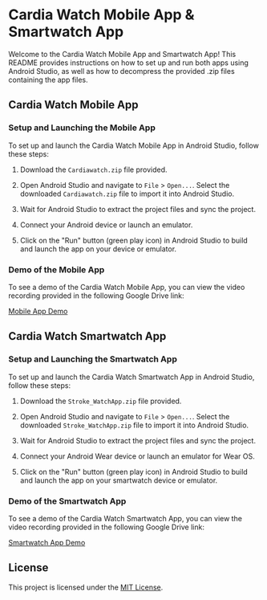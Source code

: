 # Cardia Watch Mobile App & Smartwatch App

Welcome to the Cardia Watch Mobile App and Smartwatch App! This README provides instructions on how to set up and run both apps using Android Studio, as well as how to decompress the provided .zip files containing the app files. 

## Cardia Watch Mobile App

### Setup and Launching the Mobile App

To set up and launch the Cardia Watch Mobile App in Android Studio, follow these steps:

1. Download the `Cardiawatch.zip` file provided.
   
2. Open Android Studio and navigate to `File` > `Open...`. Select the downloaded `Cardiawatch.zip` file to import it into Android Studio.
   
3. Wait for Android Studio to extract the project files and sync the project.
   
4. Connect your Android device or launch an emulator.
   
5. Click on the "Run" button (green play icon) in Android Studio to build and launch the app on your device or emulator.

### Demo of the Mobile App

To see a demo of the Cardia Watch Mobile App, you can view the video recording provided in the following Google Drive link:

[Mobile App Demo](https://drive.google.com/file/d/14xmAmfyZdQD4NBK7c3T4opSJAFMj-F_0/view?usp=sharing)

## Cardia Watch Smartwatch App

### Setup and Launching the Smartwatch App

To set up and launch the Cardia Watch Smartwatch App in Android Studio, follow these steps:

1. Download the `Stroke_WatchApp.zip` file provided.
   
2. Open Android Studio and navigate to `File` > `Open...`. Select the downloaded `Stroke_WatchApp.zip` file to import it into Android Studio.
   
3. Wait for Android Studio to extract the project files and sync the project.
   
4. Connect your Android Wear device or launch an emulator for Wear OS.
   
5. Click on the "Run" button (green play icon) in Android Studio to build and launch the app on your smartwatch device or emulator.

### Demo of the Smartwatch App

To see a demo of the Cardia Watch Smartwatch App, you can view the video recording provided in the following Google Drive link:

[Smartwatch App Demo](https://drive.google.com/file/d/1VPae1iRX54nD3k-cSYsJYn7Jst_cSrJa/view?usp=sharing)

## License

This project is licensed under the [MIT License](LICENSE).


